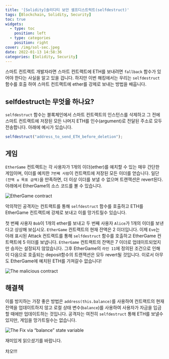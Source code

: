 ```yaml
---
title: '[Solidity]솔리디티 보안 셀프디스트럭트(selfdestruct)'
tags: [Blockchain, Solidity, Security]
toc: true
widgets:
  - type: toc
    position: left
  - type: categories
    position: right
cover: /img/sol-sec.jpeg
date: 2022-01-13 14:58:36
categories: [Solidity, Security]
---
```


</pre>

<!--more-->

<!--more-->

스마트 컨트랙트 개발자라면 스마트 컨트랙트에 ETH를 보내려면 `fallback` 함수가 있어야 한다는 사실을 알고 있을 겁니다. 하지만 이번 해킹에서는 우리는 `selfdestruct` 함수를 호출 하여 스마트 컨트랙트에 ether를 강제로 보내는 방법을 배웁니다.

## **selfdestruct는 무엇을 하나요?**

`selfdestruct` 함수는 블록체인에서 스마트 컨트랙트의 인스턴스를 삭제하고 그 전에 스마트 컨트랙트에 저장된 모든 나머지 ETH를 인수(argument)로 전달된 주소로 모두 전송합니다. 아래에 예시가 있습니다.

```js
selfdestruct("address_to_send_ETH_before_deletion");
```

## **게임**

`EtherGame` 컨트랙트는 각 사용자가 1개의 이더(ether)를 예치할 수 있는 매우 간단한 게임이며, 이더를 예치한 `7번째 사람`이 컨트랙트에 저장된 모든 이더를 얻습니다. 일단 `(잔액 ≤ 목표 금액)`을 만족하면, 더 이상 이더를 보낼 수 없으며 트랜잭션은 revert된다. 아래에서 EtherGame의 소스 코드를 볼 수 있습니다.

![EtherGame contract](/img/솔리디티-보안-셀프디스트럭트-selfdestruct/1.png?style=centerme)

악의적인 공격자는 컨트랙트를 통해 `selfdestruct` 함수를 호출하고 ETH를 EtherGame 컨트랙트에 강제로 보내고 이를 망가트릴수 있습니다.

첫 번째 사용자 `Bob`이 1개의 ether를 보내고 두 번째 사용자 `Alice`가 1개의 이더를 보낸다고 상상해 보십시오. `EtherGame` 컨트랙트의 현재 잔액은 2 이더입니다. 이제 `Eve`는 아래 표시된 Attack 컨트랙트를 통해 `selfdestruct` 함수를 호출하고 EtherGame 컨트랙트에 5 이더를 보냅니다. `EtherGame` 컨트랙트의 잔액은 7 이더로 업데이트되었지만 승자는 설정되지 않았습니다. 그후 EtherGame의 `라인 11`에 정의된 조건으로 인해 이 다음으로 호출되는 deposit함수의 트랜잭션은 모두 revert될 것입니다. 이로서 아무도 EtherGame에 예치된 ETH를 가져갈수 없습니다!

![The malicious contract](/img/솔리디티-보안-셀프디스트럭트-selfdestruct/2.png?style=centerme)

## **해결책**

이를 방지하는 가장 좋은 방법은 `address(this.balance)`를 사용하여 컨트랙트의 현재 잔액을 업데이트하지 않고 로컬 상태 변수(`balance`)를 사용하여 사용자가 자금을 입금할 때에만 업데이트하는 것입니다. 공격자는 여전히 `selfdestruct` 통해 ETH를 보낼수 있지만, 게임을 망가트릴수는 없습니다.

![The Fix via “balance” state variable](/img/솔리디티-보안-셀프디스트럭트-selfdestruct/2.png?style=centerme)

재미있게 읽으셨기를 바랍니다.

챠오!!!
